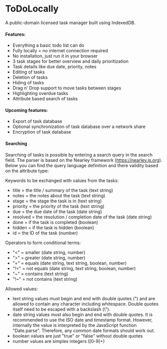 ToDoLocally
===========

A public-domain licensed task manager built using IndexedDB. 

#### Features:
- Everything a basic todo list can do
- Fully locally = no internet connection required
- No installation, just run it in your browser
- 3 task stages for better overview and daily prioritization
- Task details like due date, priority, notes
- Editing of tasks
- Deletion of tasks
- Hiding of tasks
- Drag n' Drop support to move tasks between stages
- Highlighting overdue tasks
- Attribute based search of tasks

#### Upcoming features:
- Export of task database
- Optional synchronization of task database over a network share
- Encryption of task database

#### Searching
Searching of tasks is possible by entering a search query in the search field.
The parser is based on the Nearley framework (https://nearley.js.org). 
Below you can find the query language definition and there validity based on the attribute type:
  
Keywords to be exchanged with values from the tasks:
- title = the title / summary of the task (text string)
- notes = the notes about the task (text string)
- stage = the stage the task is in (text string)
- priority = the priority of the task (text string)
- due = the due date of the task (date string)
- resolved = the resolution / completion date of the task (date string)
- done = if the task is completed (boolean)
- hidden = if the task is hidden (boolean)
- id = the ID of the task (number)

Operators to form conditional terms:
- "<" = smaller (date string, number)
- ">" = greater (date string, number)
- "=" = equals (date string, text string, boolean, number)
- "!=" = not equals (date string, text string, boolean, number)
- "~" = contains (text string)
- "!~" = not contains (text string)
  
Allowed values:
- text string values must begin and end with double quotes (") and are allowed to contain 
any character including whitespace. 
Double quotes itself need to be escaped with a backslash (\\").
- date string values must also begin and end with double quotes. It is recommended to use the 
ISO date and timestamp format. However, internally the value is interpreted by the JavaScript 
function "Date.parse". Therefore, any common date formats should work out.
- boolean values are just "true" or "false" without double quotes
- number values are simples integers ([0-9]+)
